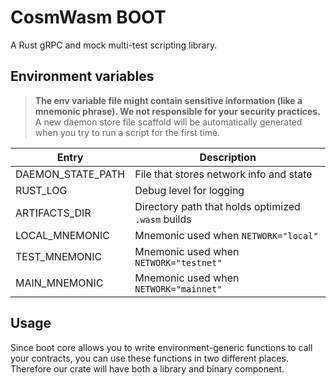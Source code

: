 # CosmWasm BOOT
A Rust gRPC and mock multi-test scripting library. 

## Environment variables

> **The env variable file might contain sensitive information (like a mnemonic phrase). We not responsible for your security practices.**  
> A new daemon store file scaffold will be automatically generated when you try to run a script for the first time.

| Entry | Description |
| ----------- | ----------- |
| DAEMON_STATE_PATH | File that stores network info and state |
| RUST_LOG | Debug level for logging |
| ARTIFACTS_DIR   | Directory path that holds optimized `.wasm` builds |
| LOCAL_MNEMONIC   | Mnemonic used when `NETWORK="local"` |
| TEST_MNEMONIC   | Mnemonic used when `NETWORK="testnet"` |
| MAIN_MNEMONIC   | Mnemonic used when `NETWORK="mainnet"` |

## Usage

Since boot core allows you to write environment-generic functions to call your contracts, you can use these functions in two different places. 
Therefore our crate will have both a library and binary component.   

